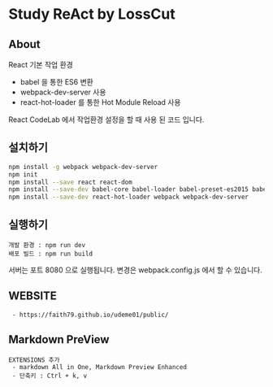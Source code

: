 # Study ReAct by LossCut

## About

React 기본 작업 환경
- babel 을 통한 ES6 변환
- webpack-dev-server 사용
- react-hot-loader 를 통한 Hot Module Reload 사용

React CodeLab 에서 작업환경 설정을 할 때 사용 된 코드 입니다.


## 설치하기

```sh
npm install -g webpack webpack-dev-server
npm init
npm install --save react react-dom
npm install --save-dev babel-core babel-loader babel-preset-es2015 babel-preset-react 
npm install --save-dev react-hot-loader webpack webpack-dev-server
```

## 실행하기

```
개발 환경 : npm run dev
배포 빌드 : npm run build
```

서버는 포트 8080 으로 실행됩니다. 변경은 webpack.config.js 에서 할 수 있습니다.

## WEBSITE
```
 - https://faith79.github.io/udeme01/public/
 ```

 ## Markdown PreView
 ```
 EXTENSIONS 추가
  - markdown All in One, Markdown Preview Enhanced
  - 단축키 : Ctrl + k, v
 ```
